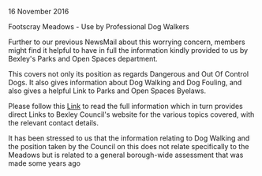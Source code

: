 16 November 2016

Footscray Meadows - Use by Professional Dog Walkers

Further to our previous NewsMail about this worrying concern, members might find it helpful to have in full the information kindly provided to us by Bexley's Parks and Open Spaces department.

This covers not only its position as regards Dangerous and Out Of Control Dogs. It also gives information about Dog Walking and Dog Fouling, and also gives a helpful Link to Parks and Open Spaces Byelaws.

Please follow this [Link](http://www.northcrayresidents.org.uk/letters/dog_walking.pdf) to read the full information which in turn provides direct Links to Bexley Council's website for the various topics covered, with the relevant contact details.

It has been stressed to us that the information relating to Dog Walking and the position taken by the Council on this does not relate specifically to the Meadows but is related to a general borough-wide assessment that was made some years ago
